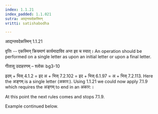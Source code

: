 ```yaml
---
index: 1.1.21
index_padded: 1.1.021
sutra: आद्यन्तवदेकस्मिन्
vritti: satishabodha

---
```

 आद्यन्तवदेकस्मिन् 1.1.21 


वृत्तिः -- एकस्मिन् क्रियमाणं कार्यमादाविव अन्त इव च स्यात्। An operation should be performed on a single letter as upon an initial letter or upon a final letter. 


गीतासु उदाहरणम् – श्लोकः bg3-10 


इदम् + भिस् 4.1.2 = इद अ + भिस् 7.2.102 = इद + भिस् 6.1.97 = अ + भिस् 7.2.113. Here the अङ्गम् is a single letter (अकार:). Using 1.1.21 we could now apply 7.1.9 which requires the अङ्गम् to end in an अकार:। 

At this point the next rules comes and stops 7.1.9. 


Example continued below. 